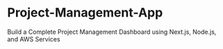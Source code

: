 # Project-Management-App
Build a Complete Project Management Dashboard using Next.js, Node.js, and AWS Services

